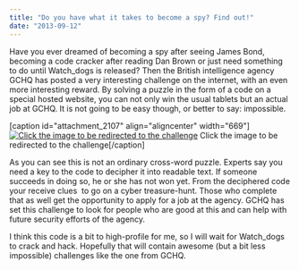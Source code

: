 ```yaml
---
title: "Do you have what it takes to become a spy? Find out!"
date: "2013-09-12"
---
```


Have you ever dreamed of becoming a spy after seeing James Bond, becoming a code cracker after reading Dan Brown or just need something to do until Watch\_dogs is released? Then the British intelligence agency GCHQ has posted a very interesting challenge on the internet, with an even more interesting reward. By solving a puzzle in the form of a code on a special hosted website, you can not only win the usual tablets but an actual job at GCHQ. It is not going to be easy though, or better to say: impossible.

\[caption id="attachment\_2107" align="aligncenter" width="669"\][![Click the image to be redirected to the challenge](images/GCHQ.jpg)](https://canyoufindit.co.uk/) Click the image to be redirected to the challenge\[/caption\]

As you can see this is not an ordinary cross-word puzzle. Experts say you need a key to the code to decipher it into readable text. If someone succeeds in doing so, he or she has not won yet. From the deciphered code your receive clues  to go on a cyber treasure-hunt. Those who complete that as well get the opportunity to apply for a job at the agency. GCHQ has set this challenge to look for people who are good at this and can help with future security efforts of the agency.

I think this code is a bit to high-profile for me, so I will wait for Watch\_dogs to crack and hack. Hopefully that will contain awesome (but a bit less impossible) challenges like the one from GCHQ.
